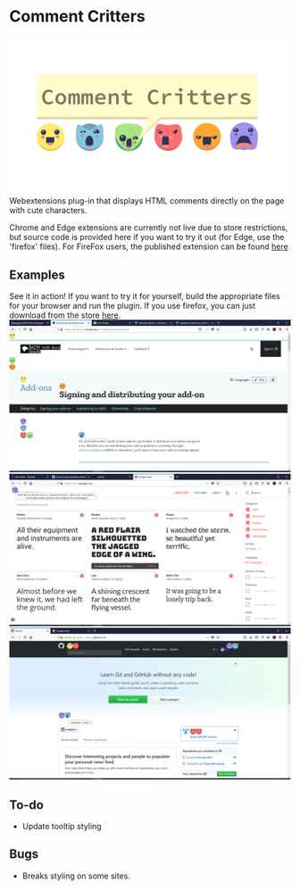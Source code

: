 # Comment Critters
![hero](img/commentcritters.png)
Webextensions plug-in that displays HTML comments directly on the page with cute characters.

Chrome and Edge extensions are currently not live due to store restrictions, but source code is provided here if you want to try it out (for Edge, use the 'firefox' files). For FireFox users, the published extension can be found [here](https://addons.mozilla.org/en-US/firefox/addon/comment-critters/)

## Examples
See it in action! If you want to try it for yourself, build the appropriate files for your browser and run the plugin. If you use firefox, you can just download from the store  [here](https://addons.mozilla.org/en-US/firefox/addon/comment-critters/).
![img1](img/img1.png)
![img1](img/img2.png)
![img1](img/img3.png)
## To-do
- Update tooltip styling

## Bugs
- Breaks styling on some sites.
